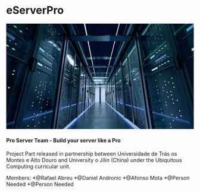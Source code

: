 # eServerPro

![ServerImage](/server.jfif)
#### Pro Server Team - Build your server like a Pro

Project Part released in partnership between Universidade de Trás os Montes e Alto Douro and University o Jilin (China) under the Ubiquitous Computing curricular unit.

Members: *@Rafael Abreu
         *@Daniel Andronic
         *@Afonso Mota
         *@Person Needed
         *@Person Needed

